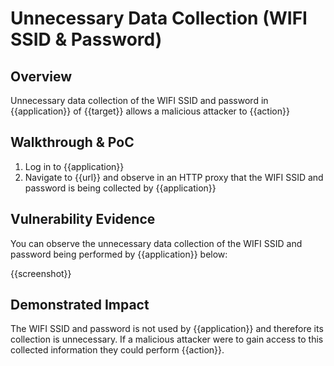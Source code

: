 # Unnecessary Data Collection (WIFI SSID & Password)
## Overview
<!--
Provide a 1-2 sentence description - see http://cveproject.github.io/docs/content/key-details-phrasing.pdf for tips

This format is a good guide:
[VULNTYPE] in [COMPONENT] in [APPLICATION] allows [ATTACKER] to [IMPACT] via [VECTOR]


-->
Unnecessary data collection of the WIFI SSID and password in {{application}} of {{target}} allows a malicious attacker to {{action}}

## Walkthrough & PoC
<!--
Provide a step-by-step walkthrough on how to access the vulnerable injection point, and how to exploit the vulnerability.
Adding a dot-pointed walkthrough with relevant screenshots will speed triage time and result in faster rewards!

Example:

1. Login to in-scope asset at <www.inscope.com/login>
1. Browse to account page
1. Modify ID token to add single quote
1. View error which states 'SQL Syntax Error'
1. Replace ID value with `1' waitfor delay '00:00:10'; `
-->

1. Log in to {{application}}
1. Navigate to {{url}} and observe in an HTTP proxy that the WIFI SSID and password is being collected by {{application}}


## Vulnerability Evidence
<!--
Your submission MUST include evidence of the vulnerability and not be theoretical in nature.

For unnecessary data collection of the WIFI SSID and password, please post a screenshot from a HTTP proxy that shows the  collection being done by {{application}}.
-->

You can observe the unnecessary data collection of the WIFI SSID and password being performed by {{application}} below:

{{screenshot}}
## Demonstrated Impact
<!--
Envision how the WIFI SSID and password could be used to perform malicious actions if obtained by a malicious attacker. If a malicious action is possible, provide a full proof-of-concept here.
-->

The WIFI SSID and password is not used by {{application}} and therefore its collection is unnecessary. If a malicious attacker were to gain access to this collected information they could perform {{action}}.
